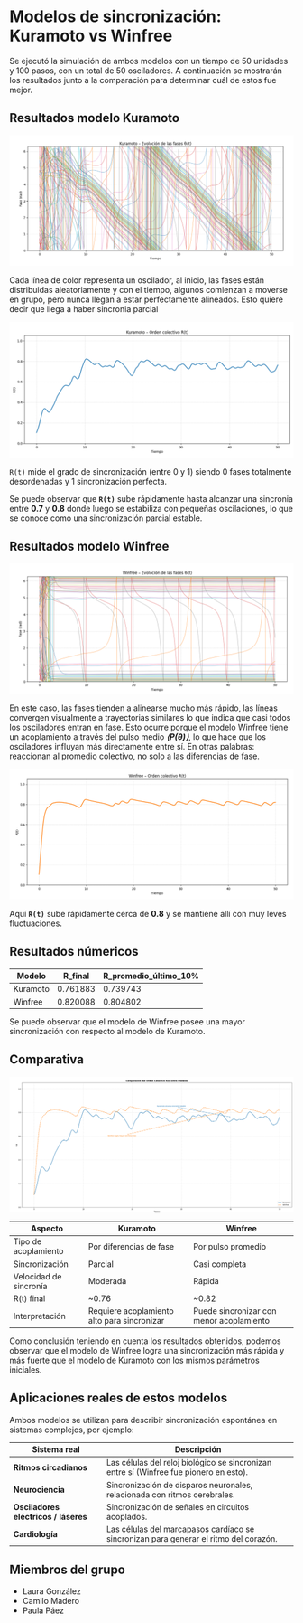 # **Modelos de sincronización: Kuramoto vs Winfree**


Se ejecutó la simulación de ambos modelos con un tiempo de 50 unidades y 100 pasos, con un total de 50 osciladores. A continuación se mostrarán los resultados junto a la comparación para determinar cuál de estos fue mejor.


## **Resultados modelo Kuramoto**
![Gráfica 1 de Kuramoto](src/kuramoto-g1.png)

Cada línea de color representa un oscilador, al inicio, las fases están distribuidas aleatoriamente y con el tiempo, algunos comienzan a moverse en grupo, pero nunca llegan a estar perfectamente alineados. Esto quiere decir que llega a haber sincronia parcial


![Gráfica 2 de Kuramoto](src/kuramoto-g2.png)

``R(t)`` mide el grado de sincronización (entre 0 y 1) siendo 0 fases totalmente desordenadas y 1 sincronización perfecta.

Se puede observar que **``R(t)``** sube rápidamente hasta alcanzar una sincronia entre **0.7** y **0.8** donde luego se estabiliza con pequeñas oscilaciones, lo que se conoce como una sincronización parcial estable.


## **Resultados modelo Winfree**

![Gráfica resultados Winfree](src/winfree-g1.png)

En este caso, las fases tienden a alinearse mucho más rápido, las líneas convergen visualmente a trayectorias similares lo que indica que casi todos los osciladores entran en fase.
Esto ocurre porque el modelo Winfree tiene un acoplamiento a través del pulso medio ***⟨P(θ)⟩***, lo que hace que los osciladores influyan más directamente entre sí.
En otras palabras: reaccionan al promedio colectivo, no solo a las diferencias de fase.

![Gráfica 2 de Winfree](src/winfree-g2.png)

Aquí **``R(t)``** sube rápidamente cerca de **0.8** y se mantiene allí con muy leves fluctuaciones.


## **Resultados númericos**

| Modelo   | R_final  | R_promedio_último_10% |
| -------- | -------- | --------------------- |
| Kuramoto | 0.761883 | 0.739743              |
| Winfree  | 0.820088 | 0.804802              |

Se puede observar que el modelo de Winfree posee una mayor sincronización con respecto al modelo de Kuramoto.


## **Comparativa**
![Gráfica comparativa](src/comparativa.png)

| Aspecto                | Kuramoto                                              | Winfree                                                      |
| ---------------------- | ----------------------------------------------------- | ------------------------------------------------------------ |
| Tipo de acoplamiento   | Por diferencias de fase | Por pulso promedio  |
| Sincronización         | Parcial                                               | Casi completa                                                |
| Velocidad de sincronía | Moderada                                              | Rápida                                                       |
| R(t) final             | ~0.76                                                 | ~0.82                                                        |
| Interpretación         | Requiere acoplamiento alto para sincronizar           | Puede sincronizar con menor acoplamiento                     |


Como conclusión teniendo en cuenta los resultados obtenidos, podemos observar que el modelo de Winfree logra una sincronización más rápida y más fuerte que el modelo de Kuramoto con los mismos parámetros iniciales.



## Aplicaciones reales de estos modelos

Ambos modelos se utilizan para describir sincronización espontánea en sistemas complejos, por ejemplo:

| Sistema real                            | Descripción                                                                            |
| --------------------------------------- | -------------------------------------------------------------------------------------- |
| **Ritmos circadianos**               | Las células del reloj biológico se sincronizan entre sí (Winfree fue pionero en esto). |
| **Neurociencia**                      | Sincronización de disparos neuronales, relacionada con ritmos cerebrales.              |
| **Osciladores eléctricos / láseres** | Sincronización de señales en circuitos acoplados.                                      |
| **Cardiología**                      | Las células del marcapasos cardíaco se sincronizan para generar el ritmo del corazón.  |


## Miembros del grupo
- Laura González
- Camilo Madero
- Paula Páez